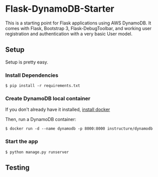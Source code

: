 # Flask-DynamoDB-Starter

This is a starting point for Flask applications using AWS DynamoDB. It comes with Flask, Bootstrap 3, Flask-DebugToolbar, and working user registration and authentication with a very basic User model.

## Setup

Setup is pretty easy.

### Install Dependencies

    $ pip install -r requirements.txt

### Create DynamoDB local container

If you don't already have it installed, [install docker](https://docs.docker.com/engine/installation/)

Then, run a DynamoDB container:

    $ docker run -d --name dynamodb -p 8000:8000 instructure/dynamodb

### Start the app

    $ python manage.py runserver

## Testing
